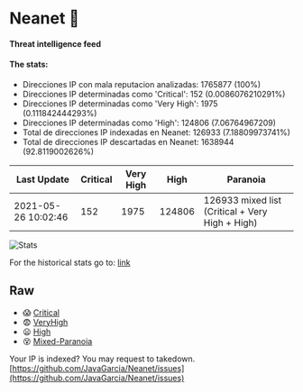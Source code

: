 # Neanet :hocho:
#### Threat intelligence feed
#### The stats:

- Direcciones IP con mala reputacion analizadas: 1765877 (100%)
- Direcciones IP determinadas como 'Critical':  152 (0.0086076210291%)
- Direcciones IP determinadas como 'Very High':  1975 (0.111842444293%)
- Direcciones IP determinadas como 'High':  124806 (7.06764967209)
- Total de direcciones IP indexadas en Neanet:  126933 (7.18809973741%)
- Total de direcciones IP descartadas en Neanet:  1638944 (92.8119002626%)

| Last Update | Critical | Very High | High | Paranoia |
| --- | --- | --- | --- | --- |
| 2021-05-26 10:02:46 | 152 | 1975 | 124806 | 126933 mixed list (Critical + Very High + High)|

![Stats](https://docs.google.com/spreadsheets/d/e/2PACX-1vSnaNMIXVabIpDJjufMlzH7poXnshF3mgd8Is1g9ytUEzVsP5my4Trn8f-xkoLLQ38xpL3HtmUexLo6/pubchart?oid=501124687&format=image)

For the historical stats go to: [link](/stats.csv)
## Raw
- :scream: [Critical](https://raw.githubusercontent.com/JavaGarcia/Neanet/master/blacklists/neanet_critical.txt)
- :fearful: [VeryHigh](https://raw.githubusercontent.com/JavaGarcia/Neanet/master/blacklists/neanet_veryHigh.txtt)
- :frowning: [High](https://raw.githubusercontent.com/JavaGarcia/Neanet/master/blacklists/neanet_high.txt)
- :dizzy_face: [Mixed-Paranoia](https://raw.githubusercontent.com/JavaGarcia/Neanet/master/blacklists/neanet_all.txt)


Your IP is indexed? You may request to takedown. [https://github.com/JavaGarcia/Neanet/issues](https://github.com/JavaGarcia/Neanet/issues)


























































































































































































































































































































































































































































































































































































































































































































































































































































































































































































































































































































































































































































































































































































































































































































































































































































































































































































































































































































































































































































































































































































































































































































































































































































































































































































































































































































































































































































































































































































































































































































































































































































































































































































































































































































































































































































































































































































































































































































































































































































































































































































































































































































































































































































































































































































































































































































































































































































































































































































































































































































































































































































































































































































































































































































































































































































































































































































































































































































































































































































































































































































































































































































































































































































































































































































































































































































































































































